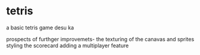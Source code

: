# tetris
a basic tetris game desu ka



prospects of furthger improvemets-
the texturing of the  canavas and sprites
styling the scorecard 
adding a multiplayer feature 



